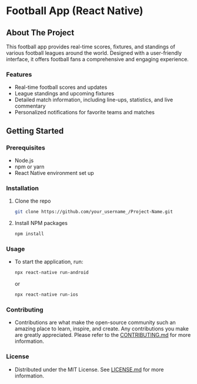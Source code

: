 # Football App (React Native)

## About The Project
This football app provides real-time scores, fixtures, and standings of various football leagues around the world. Designed with a user-friendly interface, it offers football fans a comprehensive and engaging experience.

### Features
- Real-time football scores and updates
- League standings and upcoming fixtures
- Detailed match information, including line-ups, statistics, and live commentary
- Personalized notifications for favorite teams and matches

## Getting Started

### Prerequisites
- Node.js
- npm or yarn
- React Native environment set up

### Installation
1. Clone the repo
    ```sh
    git clone https://github.com/your_username_/Project-Name.git
    ```

2. Install NPM packages
    ```sh
    npm install
    ```

### Usage
- To start the application, run:
    ```sh
    npx react-native run-android
    ```
    or
    ```sh
    npx react-native run-ios
    ```

### Contributing
- Contributions are what make the open-source community such an amazing place to learn, inspire, and create. Any contributions you make are greatly appreciated. Please refer to the [CONTRIBUTING.md](./CONTRIBUTING.md) for more information.

### License
- Distributed under the MIT License. See [LICENSE.md](./LICENSE.md) for more information.